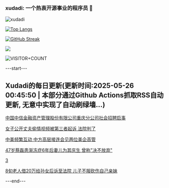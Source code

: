 ### xudadi: 一个热衷开源事业的程序员 👋

![xudadi](https://github-readme-stats-git-masterorgs-github-readme-stats-team.vercel.app/api?username=xudadi)

[![Top Langs](https://github-readme-stats.vercel.app/api/top-langs/?username=xudadi)](https://github.com/anuraghazra/github-readme-stats)

[![GitHub Streak](https://streak-stats.demolab.com?user=xudadi&locale=zh_Hans)](https://git.io/streak-stats)

![](https://raw.githubusercontent.com/xudadi/xudadi/main/assets/github-contribution-grid-snake.svg)

![VISITOR+COUNT](https://komarev.com/ghpvc/?username=xudadi&label=VISITOR+COUNT)


---start---

## Xudadi的每日更新(更新时间:2025-05-26 00:45:50 | 本部分通过Github Actions抓取RSS自动更新, 无意中实现了自动刷绿墙...)

[中国中信金融资产管理股份有限公司重庆分公司社会招聘启事](https://www.gongkaoleida.com/article/2416341)

[女子公开丈夫偷情视频被第三者起诉 法院判了](https://m.163.com/news/article/K0BVGS8D0514R9OJ.html)

[中美频繁互动 中方高层接连会见两位美企高管](https://m.163.com/news/article/K0CUAHRG055040N3.html)

[47岁蔡磊患渐冻症6年后妻儿为其庆生 曾称"决不放弃"](https://m.163.com/news/article/K0D87AL10530JPVV.html)

[3](https://m.163.com/touch/news/sub/domestic)

[8旬老人借20万给孙女后诉至法院 儿子不服砍伤自己亲妹](https://m.163.com/news/article/K0BRNFAR0514R9P4.html)

---end---
